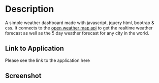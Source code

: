 # Description

A simple weather dashboard made with javascript, jquery html, bootrap & css. It connects to the [open weather map api](https://openweathermap.org/api) to get the realtime weather forecast as well as the 5 day weather forecast for any city in the world.

## Link to Application
Please see the link to the application here


## Screenshot


